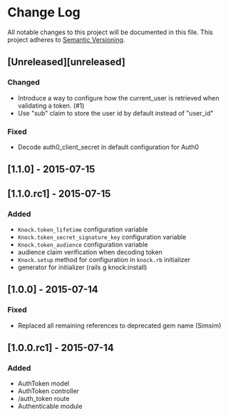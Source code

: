 # Change Log
All notable changes to this project will be documented in this file.
This project adheres to [Semantic Versioning](http://semver.org/).

## [Unreleased][unreleased]
### Changed
- Introduce a way to configure how the current_user is retrieved when
  validating a token. (#1)
- Use "sub" claim to store the user id by default instead of "user_id"

### Fixed
- Decode auth0_client_secret in default configuration for Auth0

## [1.1.0] - 2015-07-15

## [1.1.0.rc1] - 2015-07-15
### Added
- `Knock.token_lifetime` configuration variable
- `Knock.token_secret_signature_key` configuration variable
- `Knock.token_audience` configuration variable
- audience claim verification when decoding token
- `Knock.setup` method for configuration in `knock.rb` initializer
- generator for initializer (rails g knock:install)

## [1.0.0] - 2015-07-14
### Fixed
- Replaced all remaining references to deprecated gem name (Simsim)

## [1.0.0.rc1] - 2015-07-14
### Added
- AuthToken model
- AuthToken controller
- /auth_token route
- Authenticable module
